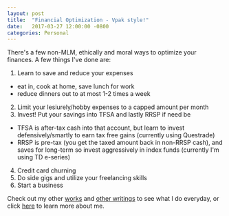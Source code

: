 ```yaml
---
layout: post
title:  "Financial Optimization - Vpak style!"
date:   2017-03-27 12:00:00 -0800
categories: Personal
---
```

There's a few non-MLM, ethically and moral ways to optimize your finances. A few things I've done are:
1. Learn to save and reduce your expenses
  - eat in, cook at home, save lunch for work
  - reduce dinners out to at most 1-2 times a week
2. Limit your lesiurely/hobby expenses to a capped amount per month
3. Invest! Put your savings into TFSA and lastly RRSP if need be
  - TFSA is after-tax cash into that account, but learn to invest defensively/smartly to earn tax free gains (currently using Questrade)
  - RRSP is pre-tax (you get the taxed amount back in non-RRSP cash), and saves for long-term so invest aggressively in index funds (currently I'm using TD e-series)
4. Credit card churning
5. Do side gigs and utilize your freelancing skills
6. Start a business


Check out my other [works][business] and [other writings][blogs]  to see what I do everyday, or click [here][about] to learn more about me.

[blogs]: http://vincetallica.github.io/blogs
[about]: http://vincetallica.github.io/about
[business]:   https://vpakwong.github.io/
